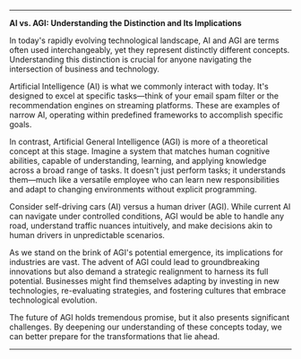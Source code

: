 ---

**AI vs. AGI: Understanding the Distinction and Its Implications**

In today's rapidly evolving technological landscape, AI and AGI are terms often used interchangeably, yet they represent distinctly different concepts. Understanding this distinction is crucial for anyone navigating the intersection of business and technology.

Artificial Intelligence (AI) is what we commonly interact with today. It's designed to excel at specific tasks—think of your email spam filter or the recommendation engines on streaming platforms. These are examples of narrow AI, operating within predefined frameworks to accomplish specific goals.

In contrast, Artificial General Intelligence (AGI) is more of a theoretical concept at this stage. Imagine a system that matches human cognitive abilities, capable of understanding, learning, and applying knowledge across a broad range of tasks. It doesn't just perform tasks; it understands them—much like a versatile employee who can learn new responsibilities and adapt to changing environments without explicit programming.

Consider self-driving cars (AI) versus a human driver (AGI). While current AI can navigate under controlled conditions, AGI would be able to handle any road, understand traffic nuances intuitively, and make decisions akin to human drivers in unpredictable scenarios.

As we stand on the brink of AGI's potential emergence, its implications for industries are vast. The advent of AGI could lead to groundbreaking innovations but also demand a strategic realignment to harness its full potential. Businesses might find themselves adapting by investing in new technologies, re-evaluating strategies, and fostering cultures that embrace technological evolution.

The future of AGI holds tremendous promise, but it also presents significant challenges. By deepening our understanding of these concepts today, we can better prepare for the transformations that lie ahead.

---